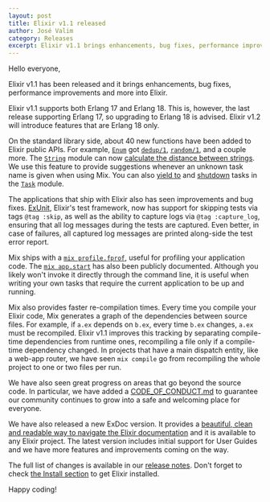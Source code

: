 ```yaml
---
layout: post
title: Elixir v1.1 released
author: José Valim
category: Releases
excerpt: Elixir v1.1 brings enhancements, bug fixes, performance improvements and more into Elixir.
---
```


Hello everyone,

Elixir v1.1 has been released and it brings enhancements, bug fixes, performance improvements and more into Elixir.

Elixir v1.1 supports both Erlang 17 and Erlang 18. This is, however, the last release supporting Erlang 17, so upgrading to Erlang 18 is advised. Elixir v1.2 will introduce features that are Erlang 18 only.

On the standard library side, about 40 new functions have been added to Elixir public APIs. For example, [`Enum`](/docs/v1.1/elixir/Enum.html) got [`dedup/1`](/docs/v1.1/elixir/Enum.html#dedup/1), [`random/1`](/docs/v1.1/elixir/Enum.html#random/1), and a couple more. The [`String`](/docs/v1.1/elixir/String.html) module can now [calculate the distance between strings](/docs/v1.1/elixir/String.html#jaro_distance/2). We use this feature to provide suggestions whenever an unknown task name is given when using Mix. You can also [yield to](/docs/v1.1/elixir/Task.html#yield/2) and [shutdown](/docs/v1.1/elixir/Task.html#shutdown/2) tasks in the [`Task`](/docs/v1.1/elixir/Task.html) module.

The applications that ship with Elixir also has seen improvements and bug fixes. [ExUnit](/docs/v1.1/ex_unit/ExUnit.html), Elixir's test framework, now has support for skipping tests via tags `@tag :skip`, as well as the ability to capture logs via `@tag :capture_log`, ensuring that all log messages during the tests are captured. Even better, in case of failures, all captured log messages are printed along-side the test error report.

Mix ships with a [`mix profile.fprof`](/docs/v1.1/mix/Mix.Tasks.Profile.Fprof.html), useful for profiling your application code. The [`mix app.start`](/docs/v1.1/mix/Mix.Tasks.App.Start.html) has also been publicly documented. Although you likely won't invoke it directly through the command line, it is useful when writing your own tasks that require the current application to be up and running.

Mix also provides faster re-compilation times. Every time you compile your Elixir code, Mix generates a graph of the dependencies between source files. For example, if `a.ex` depends on `b.ex`, every time `b.ex` changes, `a.ex` must be recompiled. Elixir v1.1 improves this tracking by separating compile-time dependencies from runtime ones, recompiling a file only if a compile-time dependency changed. In projects that have a main dispatch entity, like a web-app router, we have seen `mix compile` go from recompiling the whole project to one or two files per run.

We have also seen great progress on areas that go beyond the source code. In particular, we have added a [CODE\_OF\_CONDUCT.md](https://github.com/elixir-lang/elixir/blob/v1.1/CODE_OF_CONDUCT.md) to guarantee our community continues to grow into a safe and welcoming place for everyone.

We have also released a new ExDoc version. It provides a [beautiful, clean and readable way to navigate the Elixir documentation](http://elixir-lang.org/docs/v1.1/elixir) and it is available to any Elixir project. The latest version includes initial support for User Guides and we have more features and improvements coming on the way.

The full list of changes is available in our [release notes](https://github.com/elixir-lang/elixir/releases/tag/v1.1.0). Don't forget to check [the Install section](/install.html) to get Elixir installed.

Happy coding!
